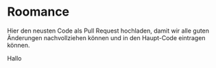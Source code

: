# Roomance
Hier den neusten Code als Pull Request hochladen, damit wir alle guten Änderungen nachvollziehen können und in den Haupt-Code eintragen können.


Hallo

